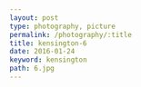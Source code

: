 ```yaml
---
layout: post
type: photography, picture
permalink: /photography/:title
title: kensington-6
date: 2016-01-24
keyword: kensington
path: 6.jpg
---
```



